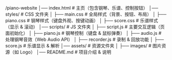 /piano-website
│── index.html       # 主页（包含钢琴、乐谱、控制按钮）
│── styles/          # CSS 文件夹
│   ├── main.css     # 全局样式（背景、按钮、布局）
│   ├── piano.css    # 钢琴样式（键盘外观、按键动画）
│   ├── score.css    # 乐谱样式（显示 & 滚动）
│── scripts/         # JS 文件夹
│   ├── script.js    # 主要交互逻辑（页面初始化）
│   ├── piano.js     # 钢琴控制（键盘 & 鼠标弹奏）
│   ├── audio.js     # 处理钢琴音效（Web Audio API）
│   ├── recorder.js  # 录制 & 回放功能
│   ├── score.js     # 乐谱显示 & 解析
│── assets/          # 资源文件夹
│   ├── images/      # 图片资源（如 Logo）
│── README.md        # 项目介绍 & 说明

